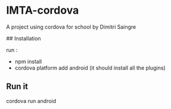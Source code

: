 # IMTA-cordova
A project using cordova for school by Dimitri Saingre

## Installation 

run :
- npm install
- cordova platform add android (it should install all the plugins)

## Run it

cordova run android

